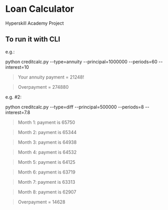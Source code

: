 # Loan Calculator 
Hyperskill Academy Project

## To run it with CLI

e.g.:

python creditcalc.py --type=annuity --principal=1000000 --periods=60 --interest=10
>Your annuity payment = 21248!

>Overpayment = 274880

e.g. #2:

python creditcalc.py --type=diff --principal=500000 --periods=8 --interest=7.8
>Month 1: payment is 65750

>Month 2: payment is 65344

>Month 3: payment is 64938

>Month 4: payment is 64532

>Month 5: payment is 64125

>Month 6: payment is 63719

>Month 7: payment is 63313

>Month 8: payment is 62907

>Overpayment = 14628
